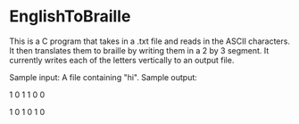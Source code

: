 # EnglishToBraille
This is a C program that takes in a .txt file and reads in the ASCII characters. It then translates them to braille by writing them in a 2 by 3 segment. It currently writes each of the letters vertically to an output file. 

Sample input: A file containing "hi".
Sample output:

1 0 
1 1 
0 0 

1 0 
1 0 
1 0 
